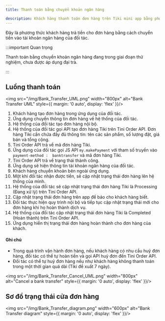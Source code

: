 ```yaml
---
title: Thanh toán bằng chuyển khoản ngân hàng

description: Khách hàng thanh toán đơn hàng trên Tiki mini app bằng phương thức chuyển khoản ngân hàng 
---
```


Đây là phương thức khách hàng trả tiền cho đơn hàng bằng cách chuyển tiền vào tài khoản ngân hàng của đối tác.

:::important Quan trọng

Thanh toán bằng chuyển khoản ngân hàng đang trong giai đoạn thử nghiệm, chưa được áp dụng đại trà.

:::

## Luồng thanh toán

<img src="/img/Bank_Transfer_UML.png" width="800px" alt="Bank Transfer UML" style={{ margin: '0 auto', display: 'flex' }}/>

1. Khách hàng tạo đơn hàng trong ứng dụng của đối tác.
2. Ứng dụng chuyển thông tin đơn hàng về hệ thống của đối tác.
3. Hệ thống của đối tác tạo đơn hàng nội bộ.
4. Hệ thống của đối tác gọi API tạo đơn hàng Tiki trên Tini Order API. Đơn hàng Tiki cần chứa đầy đủ thông tin: tên các sản phẩm, số lượng đặt, giá bán và tổng cộng. 
5. Tini Order API trả về mã đơn hàng Tiki.
6. Ứng dụng của đối tác gọi JS API `my.makePayment` với tham số truyền vào `payment-method :  banktransfer` và mã đơn hàng Tiki.
7. Tini Order API trả về trạng thái thành công. 
8. Ứng dụng sẽ hiện thông tin tài khoản ngân hàng của đối tác. 
9. Khách hàng chuyển khoản bên ngoài ứng dụng.
10. Một khi đối tác nhận được tiền, sẽ cập nhật trạng thái đơn hàng lên hệ thống của mình.
11. Hệ thống của đối tác sẽ cập nhật trạng thái đơn hàng Tiki là Processing (Đang xử lý) trên Tini Order API. 
12. Cập nhật trạng thái đơn hàng trên app để báo cho khách hàng biết.
13. Đối tác thực hiện quy trình nội bộ và tiếp tục cập nhật trạng thái mới cho đơn hàng khi họ hoàn thành dịch vụ.
14. Hệ thống của đối tác cập nhật trạng thái đơn hàng Tiki là Completed (Hoàn thành) trên Tini Order API.
15. Ứng dụng hiển thị trạng thái đơn hàng hoàn thành cho đơn hàng của khách.

#### Ghi chú

- Trong quá trình vận hành đơn hàng, nếu khách hàng có nhu cầu huỷ đơn hàng, đối tác có thể tự hoàn tiền và gọi API huỷ đơn đến Tini Order API.
- Đối tác có thể tự huỷ đơn hàng nếu như khách hàng không thanh toán trong một thời gian quá dài (Tiki đề xuất 7 ngày).

<img src="/img/Bank_Transfer_Cancel_UML.png" width="800px" alt="Cancel a bank transfer" style={{ margin: '0 auto', display: 'flex' }}/>

## Sơ đồ trạng thái cửa đơn hàng

<img src="/img/Bank_Transfer_diagram.png" width="600px" alt="Bank Transfer diagram" style={{ margin: '0 auto', display: 'flex' }}/>

